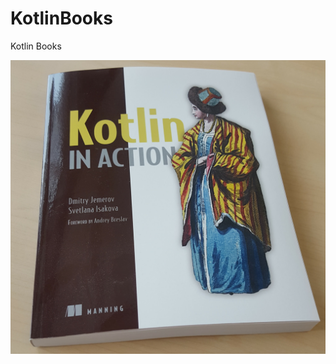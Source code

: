 # KotlinBooks
Kotlin Books

![KotlinActionCover](https://github.com/angebagui/KotlinBooks/blob/master/20170209_112611.jpeg)
